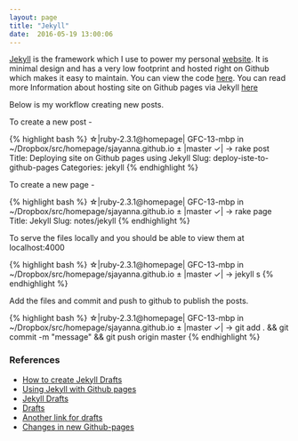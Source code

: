 ```yaml
---
layout: page
title: "Jekyll"
date:  2016-05-19 13:00:06
---
```

[Jekyll](https://jekyllrb.com/) is the framework which I use to power my personal [website](http://sidjayanna.com). It is minimal design and has a very low footprint and hosted right on Github which makes it easy to maintain. You can view the code [here](https://github.com/sjayanna/sjayanna.github.io). You can read more Information about hosting site on Github pages via Jekyll [here](https://help.github.com/articles/using-jekyll-as-a-static-site-generator-with-github-pages/)

Below is my workflow creating new posts.

To create a new post -

{% highlight bash %}
☆|ruby-2.3.1@homepage| GFC-13-mbp in ~/Dropbox/src/homepage/sjayanna.github.io
± |master ✓| → rake post
Title: Deploying site on Github pages using Jekyll
Slug: deploy-iste-to-github-pages
Categories: jekyll
{% endhighlight %}

To create a new page -

{% highlight bash %}
☆|ruby-2.3.1@homepage| GFC-13-mbp in ~/Dropbox/src/homepage/sjayanna.github.io
± |master ✓| → rake page
Title: Jekyll
Slug: notes/jekyll
{% endhighlight %}

To serve the files locally and you should be able to view them at localhost:4000

{% highlight bash %}
☆|ruby-2.3.1@homepage| GFC-13-mbp in ~/Dropbox/src/homepage/sjayanna.github.io
± |master ✓| → jekyll s
{% endhighlight %}

Add the files and commit and push to github to publish the posts.

{% highlight bash %}
☆|ruby-2.3.1@homepage| GFC-13-mbp in ~/Dropbox/src/homepage/sjayanna.github.io
± |master ✓| → git add . && git commit -m "message" && git push origin master
{% endhighlight %}


### References
* [How to create Jekyll Drafts](http://www.fizerkhan.com/blog/posts/Working-with-upcoming-posts-in-Jekyll.html)
* [Using Jekyll with Github pages](https://help.github.com/articles/using-jekyll-as-a-static-site-generator-with-github-pages/)
* [Jekyll Drafts](http://jekyllrb.com/docs/drafts/)
* [Drafts](http://hamishwillee.github.io/2014/06/11/public-drafts-in-jekyll/)
* [Another link for drafts](http://tqclarkson.com/2012/08/22/jekyll-drafts/)
* [Changes in new Github-pages](https://github.com/blog/2100-github-pages-jekyll-3)
